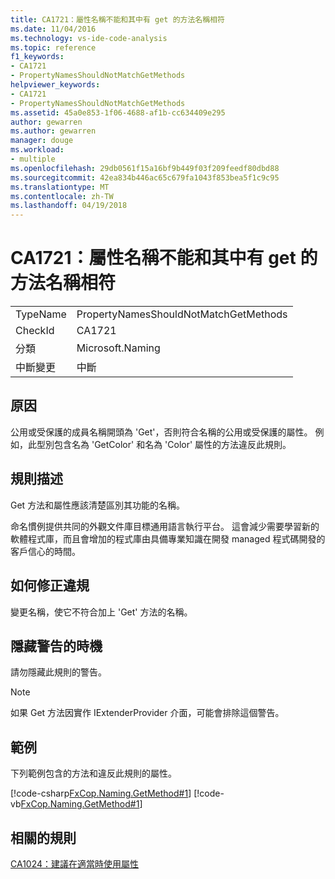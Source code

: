 ```yaml
---
title: CA1721：屬性名稱不能和其中有 get 的方法名稱相符
ms.date: 11/04/2016
ms.technology: vs-ide-code-analysis
ms.topic: reference
f1_keywords:
- CA1721
- PropertyNamesShouldNotMatchGetMethods
helpviewer_keywords:
- CA1721
- PropertyNamesShouldNotMatchGetMethods
ms.assetid: 45a0e853-1f06-4688-af1b-cc634409e295
author: gewarren
ms.author: gewarren
manager: douge
ms.workload:
- multiple
ms.openlocfilehash: 29db0561f15a16bf9b449f03f209feedf80dbd88
ms.sourcegitcommit: 42ea834b446ac65c679fa1043f853bea5f1c9c95
ms.translationtype: MT
ms.contentlocale: zh-TW
ms.lasthandoff: 04/19/2018
---
```

# <a name="ca1721-property-names-should-not-match-get-methods"></a>CA1721：屬性名稱不能和其中有 get 的方法名稱相符
|||
|-|-|
|TypeName|PropertyNamesShouldNotMatchGetMethods|
|CheckId|CA1721|
|分類|Microsoft.Naming|
|中斷變更|中斷|

## <a name="cause"></a>原因
 公用或受保護的成員名稱開頭為 'Get'，否則符合名稱的公用或受保護的屬性。 例如，此型別包含名為 'GetColor' 和名為 'Color' 屬性的方法違反此規則。

## <a name="rule-description"></a>規則描述
 Get 方法和屬性應該清楚區別其功能的名稱。

 命名慣例提供共同的外觀文件庫目標通用語言執行平台。 這會減少需要學習新的軟體程式庫，而且會增加的程式庫由具備專業知識在開發 managed 程式碼開發的客戶信心的時間。

## <a name="how-to-fix-violations"></a>如何修正違規
 變更名稱，使它不符合加上 'Get' 方法的名稱。

## <a name="when-to-suppress-warnings"></a>隱藏警告的時機
 請勿隱藏此規則的警告。

> [!NOTE]
>  如果 Get 方法因實作 IExtenderProvider 介面，可能會排除這個警告。

## <a name="example"></a>範例
 下列範例包含的方法和違反此規則的屬性。

 [!code-csharp[FxCop.Naming.GetMethod#1](../code-quality/codesnippet/CSharp/ca1721-property-names-should-not-match-get-methods_1.cs)]
 [!code-vb[FxCop.Naming.GetMethod#1](../code-quality/codesnippet/VisualBasic/ca1721-property-names-should-not-match-get-methods_1.vb)]

## <a name="related-rules"></a>相關的規則
 [CA1024：建議在適當時使用屬性](../code-quality/ca1024-use-properties-where-appropriate.md)